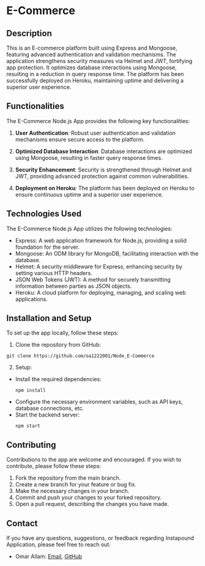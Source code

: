# E-Commerce

## Description

This is an E-commerce platform built using Express and Mongoose, featuring advanced authentication and validation mechanisms. The application strengthens security measures via Helmet and JWT, fortifying app protection. It optimizes database interactions using Mongoose, resulting in a reduction in query response time. The platform has been successfully deployed on Heroku, maintaining uptime and delivering a superior user experience.

## Functionalities

The E-Commerce Node.js App provides the following key functionalities:

1. **User Authentication**: Robust user authentication and validation mechanisms ensure secure access to the platform.

2. **Optimized Database Interaction**: Database interactions are optimized using Mongoose, resulting in faster query response times.

2. **Security Enhancement**: Security is strengthened through Helmet and JWT, providing advanced protection against common vulnerabilities.

2. **Deployment on Heroku**: The platform has been deployed on Heroku to ensure continuous uptime and a superior user experience.

## Technologies Used

The E-Commerce Node.js App utilizes the following technologies:

- Express: A web application framework for Node.js, providing a solid foundation for the server.
- Mongoose: An ODM library for MongoDB, facilitating interaction with the database.
- Helmet: A security middleware for Express, enhancing security by setting various HTTP headers.
- JSON Web Tokens (JWT): A method for securely transmitting information between parties as JSON objects.
- Heroku: A cloud platform for deploying, managing, and scaling web applications.

## Installation and Setup

To set up the app locally, follow these steps:

1. Clone the repository from GitHub:

```
git clone https://github.com/oa1222001/Node_E-Commerce
```

2. Setup:

- Install the required dependencies:
  ```
  npm install
  ```
- Configure the necessary environment variables, such as API keys, database connections, etc.
- Start the backend server:
  ```
  npm start
  ```

## Contributing

Contributions to the app are welcome and encouraged. If you wish to contribute, please follow these steps:

1. Fork the repository from the main branch.
2. Create a new branch for your feature or bug fix.
3. Make the necessary changes in your branch.
4. Commit and push your changes to your forked repository.
5. Open a pull request, describing the changes you have made.

## Contact

If you have any questions, suggestions, or feedback regarding Instapound Application, please feel free to reach out:

- Omar Allam: [Email](mailto:oa1222001@gmail.com), [GitHub](https://github.com/oa1222001)
